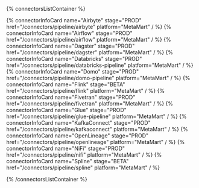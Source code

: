 {% connectorsListContainer %}

{% connectorInfoCard name="Airbyte" stage="PROD" href="/connectors/pipeline/airbyte" platform="MetaMart" / %}
{% connectorInfoCard name="Airflow" stage="PROD" href="/connectors/pipeline/airflow" platform="MetaMart" / %}
{% connectorInfoCard name="Dagster" stage="PROD" href="/connectors/pipeline/dagster" platform="MetaMart" / %}
{% connectorInfoCard name="Databricks" stage="PROD" href="/connectors/pipeline/databricks-pipeline" platform="MetaMart" / %}
{% connectorInfoCard name="Domo" stage="PROD" href="/connectors/pipeline/domo-pipeline" platform="MetaMart" / %}
{% connectorInfoCard name="Flink" stage="BETA" href="/connectors/pipeline/flink" platform="MetaMart" / %}
{% connectorInfoCard name="Fivetran" stage="PROD" href="/connectors/pipeline/fivetran" platform="MetaMart" / %}
{% connectorInfoCard name="Glue" stage="PROD" href="/connectors/pipeline/glue-pipeline" platform="MetaMart" / %}
{% connectorInfoCard name="KafkaConnect" stage="PROD" href="/connectors/pipeline/kafkaconnect" platform="MetaMart" / %}
{% connectorInfoCard name="OpenLineage" stage="PROD" href="/connectors/pipeline/openlineage" platform="MetaMart" / %}
{% connectorInfoCard name="NiFi" stage="PROD" href="/connectors/pipeline/nifi" platform="MetaMart" / %}
{% connectorInfoCard name="Spline" stage="BETA" href="/connectors/pipeline/spline" platform="MetaMart" / %}

{% /connectorsListContainer %}